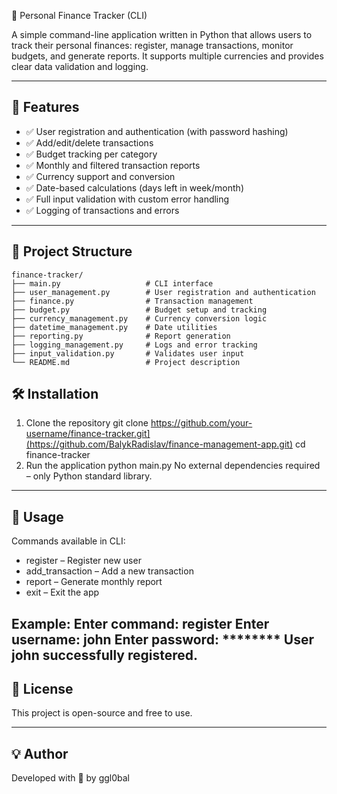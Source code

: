 🧮 Personal Finance Tracker (CLI)

A simple command-line application written in Python that allows users to track their personal finances: register, manage transactions, monitor budgets, and generate reports. It supports multiple currencies and provides clear data validation and logging.

---

## 🚀 Features

- ✅ User registration and authentication (with password hashing)
- ✅ Add/edit/delete transactions
- ✅ Budget tracking per category
- ✅ Monthly and filtered transaction reports
- ✅ Currency support and conversion
- ✅ Date-based calculations (days left in week/month)
- ✅ Full input validation with custom error handling
- ✅ Logging of transactions and errors

---

## 🧩 Project Structure

```
finance-tracker/
├── main.py                   # CLI interface
├── user_management.py        # User registration and authentication
├── finance.py                # Transaction management
├── budget.py                 # Budget setup and tracking
├── currency_management.py    # Currency conversion logic
├── datetime_management.py    # Date utilities
├── reporting.py              # Report generation
├── logging_management.py     # Logs and error tracking
├── input_validation.py       # Validates user input
└── README.md                 # Project description
```

## 🛠 Installation

1. Clone the repository
git clone https://github.com/your-username/finance-tracker.git](https://github.com/BalykRadislav/finance-management-app.git)
cd finance-tracker
2. Run the application
python main.py
No external dependencies required – only Python standard library.

---

## 📌 Usage

Commands available in CLI:
- register – Register new user
- add_transaction – Add a new transaction
- report – Generate monthly report
- exit – Exit the app

Example:
Enter command: register
Enter username: john
Enter password: ********
User john successfully registered.
---

## 📄 License
This project is open-source and free to use.

---

## 💡 Author
Developed with 💙 by ggl0bal
